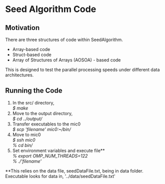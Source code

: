 #  Seed Algorithm Code

## Motivation
There are three structures of code within SeedAlgorithm.  

-  Array-based code
-  Struct-based code
-  Array of Structures of Arrays (AOSOA) - based code

This is designed to test the parallel processing speeds under different data architectures.  


## Running the Code 

1.  In the src/ directory,  
    *$  make*
2.  Move to the output directory,   
    *$  cd ../output/*  
3.  Transfer executables to the mic0   
    *$  scp 'filename' mic0:~/bin/*  
4.  Move to mic0   
    *$  ssh mic0*   
    *%  cd bin/*
5.  Set environment variables and execute file**   
    *%   export OMP_NUM_THREADS=122*   
    *%   ./'filename'*  


 **This relies on the data file, seedDataFile.txt, being in data folder.  Executable looks for data in, '../data/seedDataFile.txt'